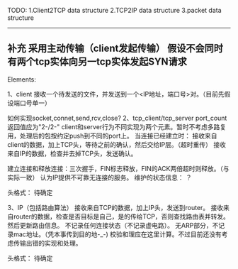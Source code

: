 TODO:
1.Client2TCP data structure
2.TCP2IP data structure
3.packet data structure


---------------------------------------------------------------
补充
采用主动传输（client发起传输）
假设不会同时有两个tcp实体向另一tcp实体发起SYN请求
---------------------------------------------------------------
Elements:

1、client
接收一个待发送的文件，并发送到一个<IP地址，端口号>对。（目前先假设端口号单一）

如何实现socket,connet,send,rcv,close?
2、tcp_client/tcp_server
port_count返回值应为"2-/2-"
client和server行为不同实现为两个元素。暂时不考虑多路复用，处理后的包按约定push到不同的port上。
当连接已经建立时：
接收来自client的数据，加上TCP头，等待之前的确认，然后交给IP层。（超时重传）
接收来自IP的数据，检查并去掉TCP头，发送确认。

建立连接和释放连接：三次握手，FIN标志释放，FIN的ACK两倍超时则释放。（与实际一致）
认为IP提供不可靠无连接的服务。
维护的状态信息：
？

头格式：
待确定

3、IP（包括路由算法）
接收来自TCP的数据，加上IP头，发送到router。
接收来自router的数据，检查是否目标是自己，是的传给TCP，否则查找路由表并转发。然后更新路由信息。
不记录任何连接状态（不记录虚电路）。
无ARP部分，不记录mac地址。（凭本事传到目的地-_-)
校验和理应在这里计算。不过目前还没有考虑传输出错的实现和处理。

头格式：
待确定